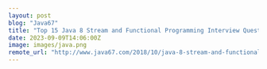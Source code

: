 ```yaml
---
layout: post
blog: "Java67"
title: "Top 15 Java 8 Stream and Functional Programming Interview Questions Answers (2023)"
date: 2023-09-09T14:06:00Z
image: images/java.png
remote_url: "http://www.java67.com/2018/10/java-8-stream-and-functional-programming-interview-questions-answers.html"
---
```

